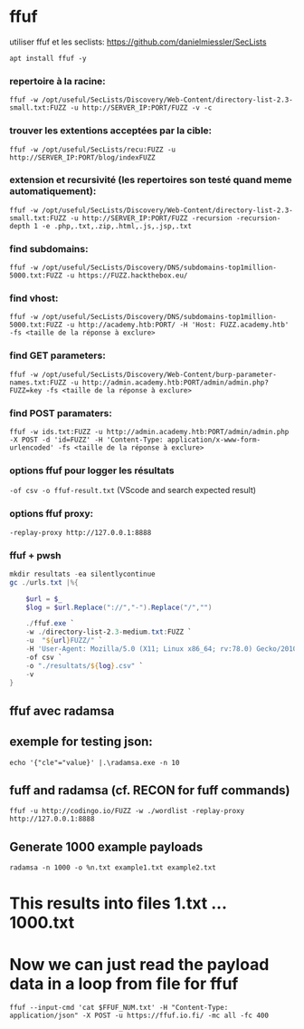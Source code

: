 # ffuf

utiliser ffuf et les seclists: https://github.com/danielmiessler/SecLists

`apt install ffuf -y`

### repertoire à la racine:

`ffuf -w /opt/useful/SecLists/Discovery/Web-Content/directory-list-2.3-small.txt:FUZZ -u http://SERVER_IP:PORT/FUZZ -v -c`

### trouver les extentions acceptées par la cible:

`ffuf -w /opt/useful/SecLists/recu:FUZZ -u http://SERVER_IP:PORT/blog/indexFUZZ`

### extension et recursivité (les repertoires son testé quand meme automatiquement):

`ffuf -w /opt/useful/SecLists/Discovery/Web-Content/directory-list-2.3-small.txt:FUZZ -u http://SERVER_IP:PORT/FUZZ -recursion -recursion-depth 1 -e .php,.txt,.zip,.html,.js,.jsp,.txt`

### find subdomains:

`ffuf -w /opt/useful/SecLists/Discovery/DNS/subdomains-top1million-5000.txt:FUZZ -u https://FUZZ.hackthebox.eu/`

### find vhost:

`ffuf -w /opt/useful/SecLists/Discovery/DNS/subdomains-top1million-5000.txt:FUZZ -u http://academy.htb:PORT/ -H 'Host: FUZZ.academy.htb' -fs <taille de la réponse à exclure>`

### find GET parameters:

`ffuf -w /opt/useful/SecLists/Discovery/Web-Content/burp-parameter-names.txt:FUZZ -u http://admin.academy.htb:PORT/admin/admin.php?FUZZ=key -fs <taille de la réponse à exclure>`

### find POST paramaters:

`ffuf -w ids.txt:FUZZ -u http://admin.academy.htb:PORT/admin/admin.php -X POST -d 'id=FUZZ' -H 'Content-Type: application/x-www-form-urlencoded' -fs <taille de la réponse à exclure>`

### options ffuf pour logger les résultats

`-of csv -o ffuf-result.txt`
(VScode and search expected result)

### options ffuf proxy:

`-replay-proxy http://127.0.0.1:8888`

### ffuf + pwsh

```powershell
mkdir resultats -ea silentlycontinue
gc ./urls.txt |%{

    $url = $_
    $log = $url.Replace("://","-").Replace("/","")

    ./ffuf.exe `
    -w ./directory-list-2.3-medium.txt:FUZZ `
    -u  "${url}FUZZ/" `
    -H 'User-Agent: Mozilla/5.0 (X11; Linux x86_64; rv:78.0) Gecko/20100101 Firefox/78.0' `
    -of csv `
    -o "./resultats/${log}.csv" `
    -v
}
```

## ffuf avec radamsa

## exemple for testing json:

`echo '{"cle"="value}' |.\radamsa.exe -n 10`

## fuff and radamsa (cf. RECON for fuff commands)

`ffuf -u http://codingo.io/FUZZ -w ./wordlist -replay-proxy http://127.0.0.1:8888`

##  Generate 1000 example payloads

`radamsa -n 1000 -o %n.txt example1.txt example2.txt`

# This results into files 1.txt ... 1000.txt
# Now we can just read the payload data in a loop from file for ffuf

`ffuf --input-cmd 'cat $FFUF_NUM.txt' -H "Content-Type: application/json" -X POST -u https://ffuf.io.fi/ -mc all -fc 400`



